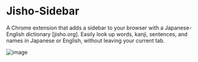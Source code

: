 # Jisho-Sidebar

A Chrome extension that adds a sidebar to your browser with a Japanese-English dictionary [jisho.org].
Easily look up words, kanji, sentences, and names in Japanese or English, without leaving your current tab.


![image](https://github.com/lmdah61/Jisho-Sidebar/assets/123673560/6d3945a2-6e3d-4a42-a0c7-1aa5b396afdd)
